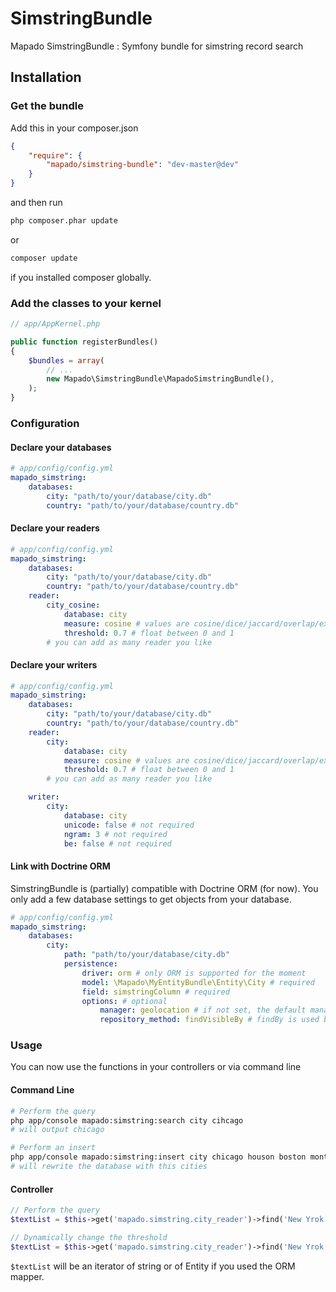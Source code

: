 SimstringBundle
===============

Mapado SimstringBundle : Symfony bundle for simstring record search

## Installation

### Get the bundle

Add this in your composer.json

```json
{
	"require": {
		"mapado/simstring-bundle": "dev-master@dev"
	}
}
```

and then run

```sh
php composer.phar update
```
or 
```sh
composer update
```
if you installed composer globally.

### Add the classes to your kernel

```php
// app/AppKernel.php

public function registerBundles()
{
    $bundles = array(
        // ...
        new Mapado\SimstringBundle\MapadoSimstringBundle(),
    );
}
```

### Configuration
#### Declare your databases

```yaml
# app/config/config.yml
mapado_simstring:
    databases:
        city: "path/to/your/database/city.db"
        country: "path/to/your/database/country.db"
```

#### Declare your readers

```yaml
# app/config/config.yml
mapado_simstring:
    databases:
        city: "path/to/your/database/city.db"
        country: "path/to/your/database/country.db"
    reader:
        city_cosine:
            database: city
            measure: cosine # values are cosine/dice/jaccard/overlap/exact
            threshold: 0.7 # float between 0 and 1
        # you can add as many reader you like
```

#### Declare your writers

```yaml
# app/config/config.yml
mapado_simstring:
    databases:
        city: "path/to/your/database/city.db"
        country: "path/to/your/database/country.db"
    reader:
        city:
            database: city
            measure: cosine # values are cosine/dice/jaccard/overlap/exact (default is: exact)
            threshold: 0.7 # float between 0 and 1
        # you can add as many reader you like

    writer:
        city:
            database: city
            unicode: false # not required
            ngram: 3 # not required
            be: false # not required
```

#### Link with Doctrine ORM
SimstringBundle is (partially) compatible with Doctrine ORM (for now).
You only add a few database settings to get objects from your database.

```yaml
# app/config/config.yml
mapado_simstring:
    databases:
        city: 
            path: "path/to/your/database/city.db"
            persistence:
                driver: orm # only ORM is supported for the moment
                model: \Mapado\MyEntityBundle\Entity\City # required
                field: simstringColumn # required
                options: # optional
                    manager: geolocation # if not set, the default manager will be used
                    repository_method: findVisibleBy # findBy is used by default
````




### Usage
You can now use the functions in your controllers or via command line

#### Command Line
```sh
# Perform the query
php app/console mapado:simstring:search city cihcago
# will output chicago

# Perform an insert
php app/console mapado:simstring:insert city chicago houson boston montréal
# will rewrite the database with this cities
```

#### Controller
```php
// Perform the query
$textList = $this->get('mapado.simstring.city_reader')->find('New Yrok');

// Dynamically change the threshold
$textList = $this->get('mapado.simstring.city_reader')->find('New Yrok', 0.3);
```

```$textList``` will be an iterator of string or of Entity if you used the ORM mapper.
